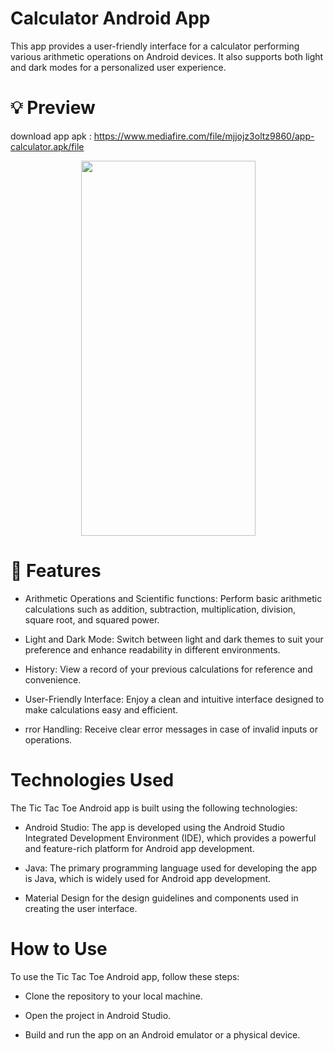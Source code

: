 # Calculator Android App

This app provides a user-friendly interface for a calculator performing various arithmetic operations on Android devices. It also supports both light and dark modes for a personalized user experience.


# 💡 Preview

download app apk : https://www.mediafire.com/file/mjjojz3oltz9860/app-calculator.apk/file


<p align="center">
  
  <img src="" width="279" height="600">


</p>

# 🌟 Features

- Arithmetic Operations and Scientific functions: Perform basic arithmetic calculations such as addition, subtraction, multiplication, division, square root, and squared power.

- Light and Dark Mode: Switch between light and dark themes to suit your preference and enhance readability in different environments.

- History: View a record of your previous calculations for reference and convenience.

- User-Friendly Interface: Enjoy a clean and intuitive interface designed to make calculations easy and efficient.

- rror Handling: Receive clear error messages in case of invalid inputs or operations.

# Technologies Used
The Tic Tac Toe Android app is built using the following technologies:

- Android Studio: The app is developed using the Android Studio Integrated Development Environment (IDE), which provides a powerful and feature-rich platform for Android app development.

- Java: The primary programming language used for developing the app is Java, which is widely used for Android app development.

- Material Design for the design guidelines and components used in creating the user interface.



# How to Use
To use the Tic Tac Toe Android app, follow these steps:

- Clone the repository to your local machine.

- Open the project in Android Studio.

- Build and run the app on an Android emulator or a physical device.

